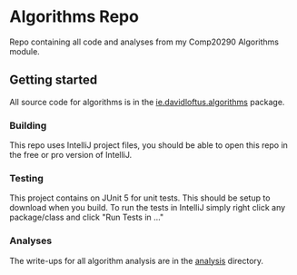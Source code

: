 # Algorithms Repo
Repo containing all code and analyses from my Comp20290 Algorithms module.

## Getting started

All source code for algorithms is in the
[ie.davidloftus.algorithms](src/main/java/ie/davidloftus/algorithms) package.

### Building
This repo uses IntelliJ project files, you should be able to open this repo in the free
or pro version of IntelliJ.

### Testing
This project contains on JUnit 5 for unit tests. This should be setup to download when you build.
To run the tests in IntelliJ simply right click any package/class and click "Run Tests in ..."

### Analyses

The write-ups for all algorithm analysis are in the [analysis](analysis) directory.